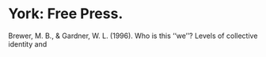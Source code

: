 # York: Free Press.

Brewer, M. B., & Gardner, W. L. (1996). Who is this ‘‘we’’? Levels of collective identity and